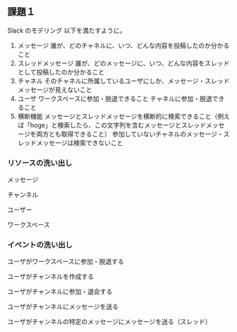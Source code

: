 ## 課題１

Slack のモデリング
以下を満たすように。

1. メッセージ
   誰が、どのチャネルに、いつ、どんな内容を投稿したのか分かること
2. スレッドメッセージ
   誰が、どのメッセージに、いつ、どんな内容をスレッドとして投稿したのか分かること
3. チャネル
   そのチャネルに所属しているユーザにしか、メッセージ・スレッドメッセージが見えないこと
4. ユーザ
   ワークスペースに参加・脱退できること
   チャネルに参加・脱退できること
5. 横断機能
   メッセージとスレッドメッセージを横断的に検索できること（例えば「hoge」と検索したら、この文字列を含むメッセージとスレッドメッセージを両方とも取得できること）
   参加していないチャネルのメッセージ・スレッドメッセージは検索できないこと

### リソースの洗い出し

メッセージ

チャンネル

ユーザー

ワークスペース

### イベントの洗い出し

ユーザがワークスペースに参加・脱退する

ユーザがチャンネルを作成する

ユーザがチャンネルに参加・退会する

ユーザがチャンネルにメッセージを送る

ユーザがチャンネルの特定のメッセージにメッセージを送る（スレッド）
